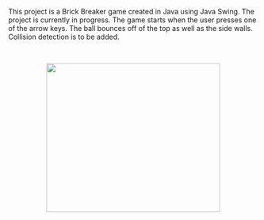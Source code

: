 This project is a Brick Breaker game created in Java using Java Swing. The project is currently in progress. The game starts when the user presses one of the arrow keys. The ball bounces off of the top as well as the side walls. Collision detection is to be added.

</br>

<p align="center">
  <img width="350" height="300" src="https://user-images.githubusercontent.com/96327833/147799811-7c08d7c9-d455-474f-8c8e-69eb1d5cab0f.gif">
</p>
